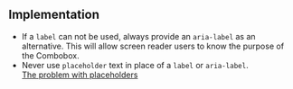 ## Implementation

- If a `label` can not be used, always provide an `aria-label` as an alternative. This will allow screen reader users to know the purpose of the Combobox.
- Never use `placeholder` text in place of a `label` or `aria-label`.<br />[The problem with placeholders](https://www.deque.com/blog/accessible-forms-the-problem-with-placeholders)

<!-- ## Validation Feedback - VIV-2268
## Resources

[Combobox: Manual accessibility test]()
-->
